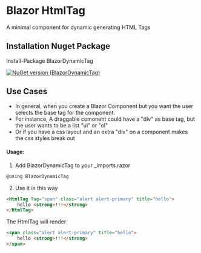 # Blazor HtmlTag 
A minimal component for dynamic generating HTML Tags

## Installation Nuget Package

Install-Package BlazorDynamicTag

[![NuGet version (BlazorDynamicTag)](https://img.shields.io/nuget/v/BlazorDynamicTag.svg?style=flat-square)](https://www.nuget.org/packages/BlazorDynamicTag/)


## Use Cases

* In general, when you create a Blazor Component but you want the user selects the base tag for the component.
* For instance, A draggable comonent could have a "div" as base tag, but the user wants to be a list "ul" or "ol"
* Or if you have a css layout and an extra "div" on a component makes the css styles break out

#### Usage:

1) Add BlazorDynamicTag to your _Imports.razor

```csharp
@using BlazorDynamicTag
```

2) Use it in this way

```html
<HtmlTag Tag="span" class="alert alert-primary" title="hello">
	hello <strong>!!!</strong>
</HtmlTag>
```

The HtmlTag will render

```html
<span class="alert alert-primary" title="hello">
	hello <strong>!!!</strong>
</span>
```
